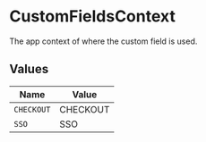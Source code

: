 # CustomFieldsContext

The app context of where the custom field is used.


## Values

| Name       | Value      |
| ---------- | ---------- |
| `CHECKOUT` | CHECKOUT   |
| `SSO`      | SSO        |